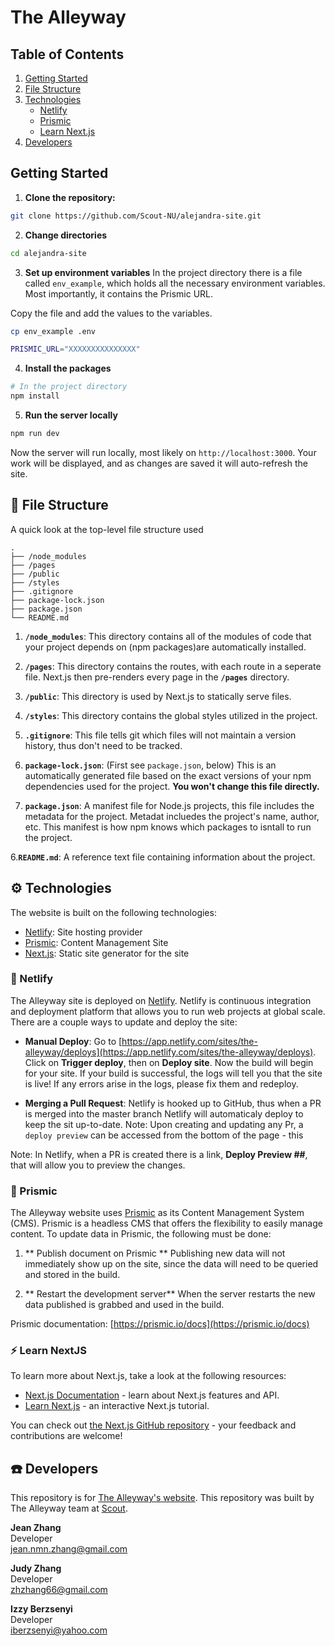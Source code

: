 # The Alleyway

## Table of Contents

1. [Getting Started](#getting-started)
2. [File Structure](#file-structure)
3. [Technologies](#technologies)<br />
   - [Netlify](#netlify)<br />
   - [Prismic](#prismic)<br />
   - [Learn Next.js](#learn_next.js)
4. [Developers](#developers)

## Getting Started

1. **Clone the repository:**

```bash
git clone https://github.com/Scout-NU/alejandra-site.git
```

2. **Change directories**

```bash
cd alejandra-site
```

3. **Set up environment variables**
   In the project directory there is a file called `env_example`, which holds all the necessary environment variables. Most importantly, it contains the Prismic URL.

Copy the file and add the values to the variables.

```sh
cp env_example .env
```

```sh
PRISMIC_URL="XXXXXXXXXXXXXXX"
```

4. **Install the packages**

```bash
# In the project directory
npm install
```

5. **Run the server locally**

```bash
npm run dev
```

Now the server will run locally, most likely on `http://localhost:3000`. Your work will be displayed, and as changes are saved it will auto-refresh the site.

## :file_folder: File Structure

A quick look at the top-level file structure used

    .
    ├── /node_modules
    ├── /pages
    ├── /public
    ├── /styles
    ├── .gitignore
    ├── package-lock.json
    ├── package.json
    └── README.md

1.  **`/node_modules`**: This directory contains all of the modules of code that your project depends on (npm packages)are automatically installed.

2.  **`/pages`**: This directory contains the routes, with each route in a seperate file. Next.js then pre-renders every page in the **`/pages`** directory.

3.  **`/public`**: This directory is used by Next.js to statically serve files.

4.  **`/styles`**: This directory contains the global styles utilized in the project.

5.  **`.gitignore`**: This file tells git which files will not maintain a version history, thus don't need to be tracked.

6.  **`package-lock.json`**: (First see `package.json`, below) This is an automatically generated file based on the exact versions of your npm dependencies used for the project. **You won't change this file directly.**

7.  **`package.json`**: A manifest file for Node.js projects, this file includes the metadata for the project. Metadat incluedes the project's name, author, etc. This manifest is how npm knows which packages to isntall to run the project.

6.**`README.md`**: A reference text file containing information about the project.

## :gear: Technologies

The website is built on the following technologies:

- [Netlify](https://www.netlify.com/): Site hosting provider
- [Prismic](https://prismic.io/): Content Management Site
- [Next.js](https://nextjs.org/): Static site generator for the site

### :diamond_shape_with_a_dot_inside: Netlify

The Alleyway site is deployed on [Netlify](https://www.netlify.com/). Netlify is continuous integration and deployment platform that allows you to run web projects at global scale. There are a couple ways to update and deploy the site:

- **Manual Deploy**: Go to [https://app.netlify.com/sites/the-alleyway/deploys](https://app.netlify.com/sites/the-alleyway/deploys). Click on **Trigger deploy**, then on **Deploy site**. Now the build will begin for your site. If your build is successful, the logs will tell you that the site is live! If any errors arise in the logs, please fix them and redeploy.

- **Merging a Pull Request**: Netlify is hooked up to GitHub, thus when a PR is merged into the master branch Netlify will automaticaly deploy to keep the sit up-to-date.
  Note: Upon creating and updating any Pr, a `deploy preview` can be accessed from the bottom of the page - this

Note: In Netlify, when a PR is created there is a link, **Deploy Preview ##**, that will allow you to preview the changes.

### :large_orange_diamond: Prismic

The Alleyway website uses [Prismic](https://prismic.io/) as its Content Management System (CMS). Prismic is a headless CMS that offers the flexibility to easily manage content. To update data in Prismic, the following must be done:

1. ** Publish document on Prismic ** Publishing new data will not immediately show up on the site, since the data will need to be queried and stored in the build.

2. ** Restart the development server** When the server restarts the new data published is grabbed and used in the build.

Prismic documentation: [https://prismic.io/docs](https://prismic.io/docs)

### :zap: Learn NextJS

To learn more about Next.js, take a look at the following resources:

- [Next.js Documentation](https://nextjs.org/docs) - learn about Next.js features and API.
- [Learn Next.js](https://nextjs.org/learn) - an interactive Next.js tutorial.

You can check out [the Next.js GitHub repository](https://github.com/vercel/next.js/) - your feedback and contributions are welcome!

## :phone: Developers

This repository is for [The Alleyway's website](https://the-alleyway.netlify.app/).
This repository was built by The Alleyway team at [Scout](https://scout.camd.northeastern.edu/).

**Jean Zhang**<br />
Developer<br />
jean.nmn.zhang@gmail.com

**Judy Zhang**<br />
Developer<br />
zhzhang66@gmail.com

**Izzy Berzsenyi**<br />
Developer<br />
iberzsenyi@yahoo.com
